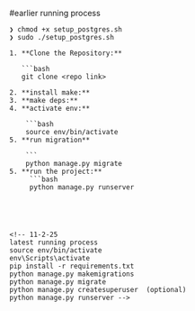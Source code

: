 #earlier running process
```
❯ chmod +x setup_postgres.sh
❯ sudo ./setup_postgres.sh

1. **Clone the Repository:**

   ```bash
   git clone <repo link>

2. **install make:** 
3. **make deps:** 
4. **activate env:**

    ```bash
    source env/bin/activate
5. **run migration**

    ```
    python manage.py migrate
5. **run the project:**
     ```bash
     python manage.py runserver





<!-- 11-2-25
latest running process
source env/bin/activate
env\Scripts\activate 
pip install -r requirements.txt
python manage.py makemigrations
python manage.py migrate
python manage.py createsuperuser  (optional)
python manage.py runserver -->